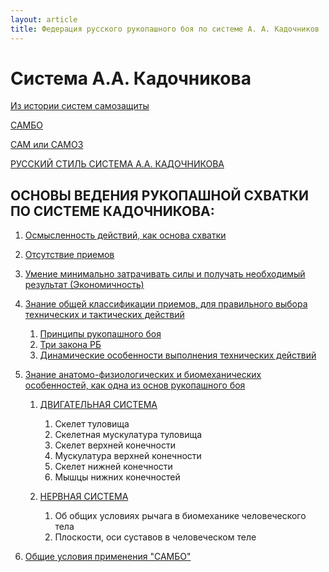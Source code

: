 ```yaml
---
layout: article
title: Федерация русского рукопашного боя по системе А. А. Кадочников
---
```


# Система А.А. Кадочникова
 

[Из истории систем самозащиты](/sistema/sistema1.html)

[САМБО](/sistema/sistema2.html)

[САМ или САМОЗ](/sistema/sistema3.html)

[РУССКИЙ СТИЛЬ СИСТЕМА А.А. КАДОЧНИКОВА](/sistema/sistema4.html)

## ОСНОВЫ ВЕДЕНИЯ РУКОПАШНОЙ СХВАТКИ ПО СИСТЕМЕ КАДОЧНИКОВА:
 
1. [Осмысленность действий, как основа схватки](/sistema/sistema5.1.html)
2. [Отсутствие приемов](/sistema/sistema5.2.html)
3. [Умение минимально затрачивать силы и получать необходимый результат (Экономичность)](/sistema/sistema5.3.html)
4. [Знание общей классификации приемов, для правильного выбора технических и тактических действий](/sistema/sistema5.4.html)

    1. [Принципы рукопашного боя](/sistema/sistema5.4.1.html)
    2. [Три закона РБ](/sistema/sistema5.4.2.html)
    3. [Динамические особенности выполнения технических действий](/sistema/sistema5.4.3.html)

5. [Знание анатомо-физиологических и биомеханических особенностей, как одна из основ  рукопашного боя](/sistema/sistema5.html)

    1. [ДВИГАТЕЛЬНАЯ СИСТЕМА](/sistema/sistema5.5.1.html)
 
        1. Скелет туловища
        2. Скелетная мускулатура туловища
        3. Скелет верхней конечности
        4. Мускулатура верхней конечности
        5. Скелет нижней конечности
        6. Мышцы нижних конечностей

    2. [НЕРВНАЯ СИСТЕМА](/sistema/sistema5.2.html)

        1. Об общих условиях рычага в биомеханике человеческого тела
        2. Плоскости, оси суставов в человеческом теле
 
6. [Общие условия применения "САМБО"](/sistema/sistema6.html)

